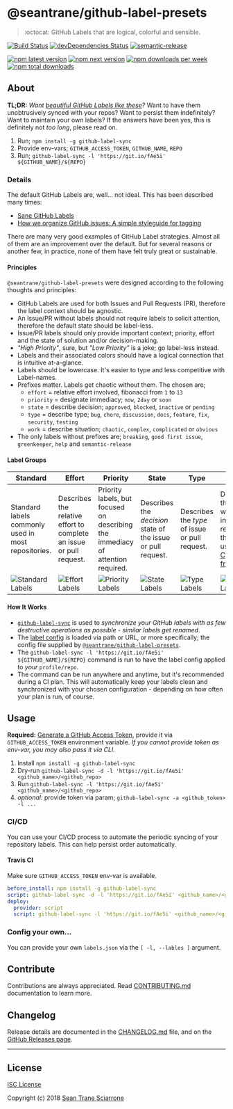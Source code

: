 # @seantrane/github-label-presets

> :octocat: GitHub Labels that are logical, colorful and sensible.

[![Build Status](https://travis-ci.com/seantrane/github-label-presets.svg?branch=master)](https://travis-ci.com/seantrane/github-label-presets) [![devDependencies Status](https://david-dm.org/seantrane/github-label-presets/dev-status.svg)](https://david-dm.org/seantrane/github-label-presets?type=dev) [![semantic-release](https://img.shields.io/badge/%20%20%F0%9F%93%A6%F0%9F%9A%80-semantic--release-e10079.svg)](https://github.com/semantic-release/semantic-release)

[![npm latest version](https://img.shields.io/npm/v/@seantrane/github-label-presets/latest.svg)](https://www.npmjs.com/package/@seantrane/github-label-presets) [![npm next version](https://img.shields.io/npm/v/@seantrane/github-label-presets/next.svg)](https://www.npmjs.com/package/@seantrane/github-label-presets) [![npm downloads per week](https://img.shields.io/npm/dw/@seantrane/github-label-presets.svg)](https://www.npmjs.com/package/@seantrane/github-label-presets) [![npm total downloads](https://img.shields.io/npm/dt/@seantrane/github-label-presets.svg)](https://www.npmjs.com/package/@seantrane/github-label-presets)

## About <a id="about"></a>

**TL;DR:** _Want [beautiful GitHub Labels like these](https://github.com/seantrane/github-label-presets/labels)?_ Want to have them unobtrusively synced with your repos? Want to persist them indefinitely? Want to maintain your own labels? If the answers have been yes, this is definitely not _too long_, please read on.

1. Run; `npm install -g github-label-sync`
2. Provide env-vars; `GITHUB_ACCESS_TOKEN`, `GITHUB_NAME`, `REPO`
3. Run; `github-label-sync -l 'https://git.io/fAe5i' ${GITHUB_NAME}/${REPO}`

### Details

The default GitHub Labels are, well... not ideal. This has been described many times:

- [Sane GitHub Labels](https://medium.com/@dave_lunny/sane-github-labels-c5d2e6004b63)
- [How we organize GitHub issues: A simple styleguide for tagging](https://robinpowered.com/blog/best-practice-system-for-organizing-and-tagging-github-issues/)

There are many very good examples of GitHub Label strategies. Almost all of them are an improvement over the default. But for several reasons or another few, in practice, none of them have felt truly great or sustainable.

#### Principles

`@seantrane/github-label-presets` were designed according to the following thoughts and principles:

- GitHub Labels are used for both Issues and Pull Requests (PR), therefore the label context should be agnostic.
- An Issue/PR without labels should not require labels to solicit attention, therefore the default state should be label-less.
- Issue/PR labels should only provide important context; priority, effort and the state of solution and/or decision-making.
- _"High Priority"_, sure, but _"Low Priority"_ is a joke; go label-less instead.
- Labels and their associated colors should have a logical connection that is intuitive at-a-glance.
- Labels should be lowercase. It's easier to type and less competitive with Label-names.
- Prefixes matter. Labels get chaotic without them. The chosen are;
  - `effort` = relative effort involved, fibonacci from `1` to `13`
  - `priority` = designate immediacy; `now`, `2day` or `soon`
  - `state` = describe decision; `approved`, `blocked`, `inactive` or `pending`
  - `type` = describe type; `bug`, `chore`, `discussion`, `docs`, `feature`, `fix`, `security`, `testing`
  - `work` = describe situation; `chaotic`, `complex`, `complicated` or `obvious`
- The only labels without prefixes are; `breaking`, `good first issue`, `greenkeeper`, `help` and `semantic-release`

#### Label Groups

| Standard | Effort | Priority | State | Type | Work |
| -------- | ------ | -------- | ----- | ---- | ---- |
| Standard labels commonly used in most repositories. | Describes the relative effort to complete an issue or pull request. | Priority labels, but focused on describing the immediacy of attention required. | Describes the _decision_ state of the issue or pull request. | Describes the _type_ of issue or pull request. | Describes the kind of work involved in resolving the issue, using the [Cynefin framework](https://en.wikipedia.org/wiki/Cynefin_framework). |
| ![Standard Labels](https://github.com/seantrane/github-label-presets/raw/master/docs/images/github-labels-standard.png) | ![Effort Labels](https://github.com/seantrane/github-label-presets/raw/master/docs/images/github-labels-effort.png) | ![Priority Labels](https://github.com/seantrane/github-label-presets/raw/master/docs/images/github-labels-priority.png) | ![State Labels](https://github.com/seantrane/github-label-presets/raw/master/docs/images/github-labels-state.png) | ![Type Labels](https://github.com/seantrane/github-label-presets/raw/master/docs/images/github-labels-type.png) | ![Work Labels](https://github.com/seantrane/github-label-presets/raw/master/docs/images/github-labels-work.png) |

#### How It Works

- [`github-label-sync`](https://github.com/Financial-Times/github-label-sync) is used to _synchronize your GitHub labels with as few destructive operations as possible - similar labels get renamed_.
- The [label config](https://github.com/Financial-Times/github-label-sync#label-json) is loaded via path or URL, or more specifically; the config file supplied by [`@seantrane/github-label-presets`](https://github.com/seantrane/github-label-presets).
- The `github-label-sync -l 'https://git.io/fAe5i' ${GITHUB_NAME}/${REPO}` command is run to have the label config applied to _your_ `profile/repo`.
- The command can be run anywhere and anytime, but it's recommended during a CI plan. This will automatically keep your labels clean and synchronized with your chosen configuration - depending on how often your plan is run, of course.

## Usage <a id="usage"></a>

**Required:** [Generate a GitHub Access Token](https://github.com/settings/tokens), provide it via `GITHUB_ACCESS_TOKEN` environment variable. _If you cannot provide token as env-var, you may also pass it via CLI._

1. Install `npm install -g github-label-sync`
2. Dry-run `github-label-sync -d -l 'https://git.io/fAe5i' <github_name>/<github_repo>`
3. Run `github-label-sync -l 'https://git.io/fAe5i' <github_name>/<github_repo>`
4. _optional:_ provide token via param; `github-label-sync -a <github_token> -l ...`

### CI/CD

You can use your CI/CD process to automate the periodic syncing of your repository labels. This can help persist order automatically.

#### Travis CI

Make sure `GITHUB_ACCESS_TOKEN` env-var is available.

```yaml
before_install: npm install -g github-label-sync
script: github-label-sync -d -l 'https://git.io/fAe5i' <github_name>/<github_repo>
deploy:
  provider: script
  script: github-label-sync -l 'https://git.io/fAe5i' <github_name>/<github_repo>
```

### Config your own...

You can provide your own `labels.json` via the `[ -l, --lables ]` argument.

## Contribute <a id="contribute"></a>

Contributions are always appreciated. Read [CONTRIBUTING.md](https://github.com/seantrane/github-label-presets/blob/master/CONTRIBUTING.md) documentation to learn more.

## Changelog <a id="changelog"></a>

Release details are documented in the [CHANGELOG.md](https://github.com/seantrane/github-label-presets/blob/master/CHANGELOG.md) file, and on the [GitHub Releases page](https://github.com/seantrane/github-label-presets/releases).

---

## License <a id="license"></a>

[ISC License](https://github.com/seantrane/github-label-presets/blob/master/LICENSE)

Copyright (c) 2018 [Sean Trane Sciarrone](https://github.com/seantrane)
